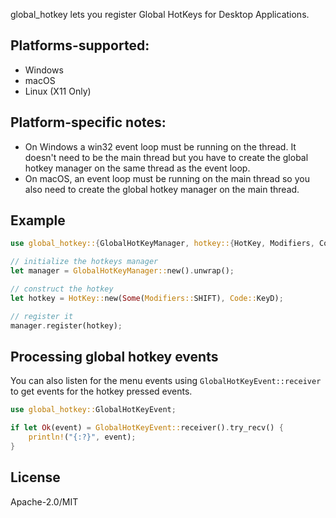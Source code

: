 global_hotkey lets you register Global HotKeys for Desktop Applications.

## Platforms-supported:

-   Windows
-   macOS
-   Linux (X11 Only)

## Platform-specific notes:

-   On Windows a win32 event loop must be running on the thread. It doesn't need
    to be the main thread but you have to create the global hotkey manager on
    the same thread as the event loop.
-   On macOS, an event loop must be running on the main thread so you also need
    to create the global hotkey manager on the main thread.

## Example

```rs
use global_hotkey::{GlobalHotKeyManager, hotkey::{HotKey, Modifiers, Code}};

// initialize the hotkeys manager
let manager = GlobalHotKeyManager::new().unwrap();

// construct the hotkey
let hotkey = HotKey::new(Some(Modifiers::SHIFT), Code::KeyD);

// register it
manager.register(hotkey);
```

## Processing global hotkey events

You can also listen for the menu events using `GlobalHotKeyEvent::receiver` to
get events for the hotkey pressed events.

```rs
use global_hotkey::GlobalHotKeyEvent;

if let Ok(event) = GlobalHotKeyEvent::receiver().try_recv() {
    println!("{:?}", event);
}
```

## License

Apache-2.0/MIT
